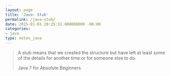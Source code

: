 ```yaml
---
layout: page
title: 'Java: Stub'
permalink: /java-stub/
date: 2015-01-01 20:25:31.000000000 -08:00
categories:
- java
type: notes_java
---
```


> A stub means that we created the structure but have left at least some of the details for another time or for someone else to do.
>
> Java 7 for Absolute Beginners
